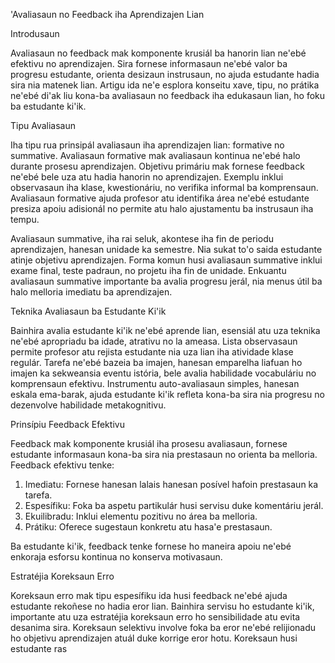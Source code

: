 'Avaliasaun no Feedback iha Aprendizajen Lian

Introdusaun

Avaliasaun no feedback mak komponente krusiál ba hanorin lian ne'ebé efektivu no aprendizajen. Sira fornese informasaun ne'ebé valor ba progresu estudante, orienta desizaun instrusaun, no ajuda estudante hadia sira nia matenek lian. Artigu ida ne'e esplora konseitu xave, tipu, no prátika ne'ebé di'ak liu kona-ba avaliasaun no feedback iha edukasaun lian, ho foku ba estudante ki'ik.

Tipu Avaliasaun

Iha tipu rua prinsipál avaliasaun iha aprendizajen lian: formative no summative. Avaliasaun formative mak avaliasaun kontinua ne'ebé halo durante prosesu aprendizajen. Objetivu primáriu mak fornese feedback ne'ebé bele uza atu hadia hanorin no aprendizajen. Exemplu inklui observasaun iha klase, kwestionáriu, no verifika informal ba komprensaun. Avaliasaun formative ajuda profesor atu identifika área ne'ebé estudante presiza apoiu adisionál no permite atu halo ajustamentu ba instrusaun iha tempu.

Avaliasaun summative, iha rai seluk, akontese iha fin de periodu aprendizajen, hanesan unidade ka semestre. Nia sukat to'o saida estudante atinje objetivu aprendizajen. Forma komun husi avaliasaun summative inklui exame final, teste padraun, no projetu iha fin de unidade. Enkuantu avaliasaun summative importante ba avalia progresu jerál, nia menus útil ba halo melloria imediatu ba aprendizajen.

Teknika Avaliasaun ba Estudante Ki'ik

Bainhira avalia estudante ki'ik ne'ebé aprende lian, esensiál atu uza teknika ne'ebé apropriadu ba idade, atrativu no la ameasa. Lista observasaun permite profesor atu rejista estudante nia uza lian iha atividade klase regulár. Tarefa ne'ebé bazeia ba imajen, hanesan emparelha liafuan ho imajen ka sekweansia eventu istória, bele avalia habilidade vocabuláriu no komprensaun efektivu. Instrumentu auto-avaliasaun simples, hanesan eskala ema-barak, ajuda estudante ki'ik refleta kona-ba sira nia progresu no dezenvolve habilidade metakognitivu.

Prinsípiu Feedback Efektivu

Feedback mak komponente krusiál iha prosesu avaliasaun, fornese estudante informasaun kona-ba sira nia prestasaun no orienta ba melloria. Feedback efektivu tenke:

1. Imediatu: Fornese hanesan lalais hanesan posível hafoin prestasaun ka tarefa.
2. Espesífiku: Foka ba aspetu partikulár husi servisu duke komentáriu jerál.
3. Ekuilibradu: Inklui elementu pozitivu no área ba melloria.
4. Prátiku: Oferece sugestaun konkretu atu hasa'e prestasaun.

Ba estudante ki'ik, feedback tenke fornese ho maneira apoiu ne'ebé enkoraja esforsu kontinua no konserva motivasaun.

Estratéjia Koreksaun Erro

Koreksaun erro mak tipu espesífiku ida husi feedback ne'ebé ajuda estudante rekoñese no hadia eror lian. Bainhira servisu ho estudante ki'ik, importante atu uza estratéjia koreksaun erro ho sensibilidade atu evita desanima sira. Koreksaun selektivu involve foka ba eror ne'ebé relijionadu ho objetivu aprendizajen atuál duke korrige eror hotu. Koreksaun husi estudante ras